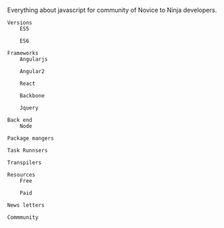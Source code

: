 Everything about javascript for community of Novice to Ninja developers.

	Versions
		ES5

		ES6

	Frameworks
		Angularjs

		Angular2

		React
		
		Backbone

		Jquery

	Back end
		Node

	Package mangers

	Task Runnsers

	Transpilers

	Resources
		Free

		Paid

	News letters

	Commmunity








